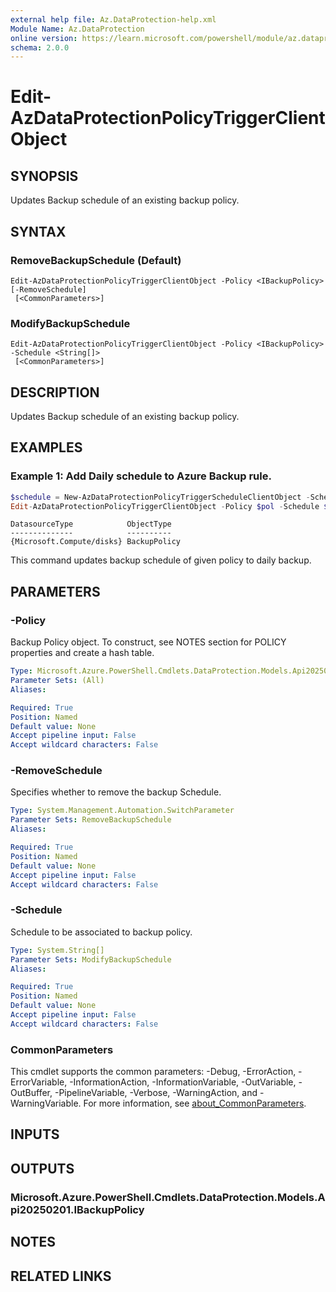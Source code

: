 ```yaml
---
external help file: Az.DataProtection-help.xml
Module Name: Az.DataProtection
online version: https://learn.microsoft.com/powershell/module/az.dataprotection/edit-azdataprotectionpolicytriggerclientobject
schema: 2.0.0
---
```


# Edit-AzDataProtectionPolicyTriggerClientObject

## SYNOPSIS
Updates Backup schedule of an existing backup policy.

## SYNTAX

### RemoveBackupSchedule (Default)
```
Edit-AzDataProtectionPolicyTriggerClientObject -Policy <IBackupPolicy> [-RemoveSchedule]
 [<CommonParameters>]
```

### ModifyBackupSchedule
```
Edit-AzDataProtectionPolicyTriggerClientObject -Policy <IBackupPolicy> -Schedule <String[]>
 [<CommonParameters>]
```

## DESCRIPTION
Updates Backup schedule of an existing backup policy.

## EXAMPLES

### Example 1: Add Daily schedule to Azure Backup rule.
```powershell
$schedule = New-AzDataProtectionPolicyTriggerScheduleClientObject -ScheduleDays (Get-Date) -IntervalType Daily -IntervalCount 1
Edit-AzDataProtectionPolicyTriggerClientObject -Policy $pol -Schedule $schedule
```

```output
DatasourceType            ObjectType
--------------            ----------
{Microsoft.Compute/disks} BackupPolicy
```

This command updates backup schedule of given policy to daily backup.

## PARAMETERS

### -Policy
Backup Policy object.
To construct, see NOTES section for POLICY properties and create a hash table.

```yaml
Type: Microsoft.Azure.PowerShell.Cmdlets.DataProtection.Models.Api20250201.IBackupPolicy
Parameter Sets: (All)
Aliases:

Required: True
Position: Named
Default value: None
Accept pipeline input: False
Accept wildcard characters: False
```

### -RemoveSchedule
Specifies whether to remove the backup Schedule.

```yaml
Type: System.Management.Automation.SwitchParameter
Parameter Sets: RemoveBackupSchedule
Aliases:

Required: True
Position: Named
Default value: None
Accept pipeline input: False
Accept wildcard characters: False
```

### -Schedule
Schedule to be associated to backup policy.

```yaml
Type: System.String[]
Parameter Sets: ModifyBackupSchedule
Aliases:

Required: True
Position: Named
Default value: None
Accept pipeline input: False
Accept wildcard characters: False
```

### CommonParameters
This cmdlet supports the common parameters: -Debug, -ErrorAction, -ErrorVariable, -InformationAction, -InformationVariable, -OutVariable, -OutBuffer, -PipelineVariable, -Verbose, -WarningAction, and -WarningVariable. For more information, see [about_CommonParameters](http://go.microsoft.com/fwlink/?LinkID=113216).

## INPUTS

## OUTPUTS

### Microsoft.Azure.PowerShell.Cmdlets.DataProtection.Models.Api20250201.IBackupPolicy

## NOTES

## RELATED LINKS
